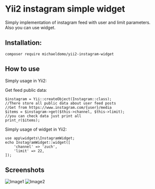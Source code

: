 # Yii2 instagram simple widget

Simply implementation of instagram feed with user and limit parameters.
Also you can use widget.

## Installation:

```composer require michaeldomo/yii2-instagram-widget```

## How to use

Simply usage in Yii2:

Get feed public data:
```
$instagram = Yii::createObject(Instagram::class);
//There store all public data about user feed posts
//Get from https://www.instagram.com/{user}/media
$items = $instagram->get($this->channel, $this->limit);
//you can check data just print all
print_r($items);
```

Simply usage of widget in Yii2:

```
use app\widgets\InstagramWidget;
echo InstagramWidget::widget([
    'channel' => 'zuch',
    'limit' => 22,
]);
```

## Screenshots

![Image1](http://dl3.joxi.net/drive/2017/04/21/0005/2351/387375/75/8dafa8eb8e.png)
![Image2](http://dl4.joxi.net/drive/2017/04/21/0005/2351/387375/75/c26fcdb079.png)





